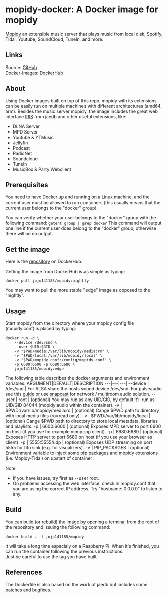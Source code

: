 # mopidy-docker: A Docker image for mopidy
[Mopidy](https://mopidy.com/) an extensible music server that plays music from local disk, Spotify, Tidal, Youtube, SoundCloud, TuneIn, and more.

## Links
Source: [GitHub](https://github.com/jojo141185/mopidy-docker)  
Docker-Images: [DockerHub](https://hub.docker.com/r/jojo141185/mopidy)

## About
Using Docker images built on top of this repo, mopidy with its extensions can be easily run on multiple machines with different architectures (amd64, arm).
Besides the music server mopidy, the image includes the great web interface [IRIS](https://github.com/jaedb/Iris/) from jaedb and other useful extensions, like:
- DLNA Server
- MPD Server
- Youtube & YTMusic
- Jellyfin
- Podcast
- RadioNet
- Soundcloud
- TuneIn
- MusicBox & Party Webclient
## Prerequisites
You need to have Docker up and running on a Linux machine, and the current user must be allowed to run containers (this usually means that the current user belongs to the "docker" group).

You can verify whether your user belongs to the "docker" group with the following command:
`getent group | grep docker`
This command will output one line if the current user does belong to the "docker" group, otherwise there will be no output.

## Get the image

Here is the [repository](https://hub.docker.com/repository/docker/jojo141185/mopidy) on DockerHub.

Getting the image from DockerHub is as simple as typing:

`docker pull jojo141185/mopidy:nightly`

You may want to pull the more stable "edge" image as opposed to the "nightly".

## Usage

Start mopidy from the directory where your mopidy config file (mopidy.conf) is placed by typing:

    docker run -d \
        --device /dev/snd \
        --user $UID:$GID \
        -v "$PWD/media:/var/lib/mopidy/media:ro" \
        -v "$PWD/local:/var/lib/mopidy/local" \
        -v "$PWD/mopidy.conf:/config/mopidy.conf" \
        -p 6600:6600 -p 6680:6680 \
        jojo141185/mopidy:edge


The following table describes the docker arguments and environment variables:
ARGUMENT|DEFAULT|DESCRIPTION
---|---|---|
--device | /dev/snd | For ALSA share the hosts sound device /dev/snd. For pulseaudio see this [guide](https://github.com/mviereck/x11docker/wiki/Container-sound:-ALSA-or-Pulseaudio) or use [snapcast](https://github.com/badaix/snapcast) for network / multiroom audio solution.
--user | root | (optional) You may run as any UID/GID, by default it'll run as UID/GID 84044 (mopidy:audio within the container).
-v | $PWD:/var/lib/mopidy/media:ro | (optional) Cange $PWD path to directory with local media files (ro=read only).
-v | $PWD:/var/lib/mopidy/local | (optional) Cange $PWD path to directory to store local metadata, libraries and playlists.
-p | 6600:6600 | (optional) Exposes MPD server to port 6600 on host (if you use for example ncmpcpp client).
-p | 6680:6680 | (optional) Exposes HTTP server to port 6680 on host (if you use your browser as client).
-p | 5555:5555/udp | (optional) Exposes UDP streaming on port 5555 for fifo sink (e.g. for visualizers).
-e | PIP_PACKAGES | (optional) Environment variable to inject some pip packages and mopidy extensions (i.e. Mopidy-Tidal) on upstart of container .
    
Note: 
- If you have issues, try first as --user root.
- On problems accessing the web interface, check in mopidy.conf that you are using the correct IP address. Try "hostname: 0.0.0.0" to listen to any. 

## Build

You can build (or rebuild) the image by opening a terminal from the root of the repository and issuing the following command:

`docker build . -t jojo141185/mopidy`

It will take a long time espacialy on a Raspberry Pi. When it's finished, you can run the container following the previous instructions.  
Just be careful to use the tag you have built.

## References
The Dockerfile is also based on the work of jaedb but includes some patches and bugfixes.
